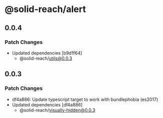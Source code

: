 # @solid-reach/alert

## 0.0.4

### Patch Changes

- Updated dependencies [b9d1f64]
  - @solid-reach/utils@0.0.3

## 0.0.3

### Patch Changes

- df4a886: Update typescript target to work with bundlephobia (es2017)
- Updated dependencies [df4a886]
  - @solid-reach/visually-hidden@0.0.3
